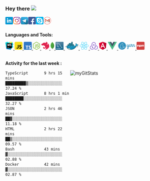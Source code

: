 
### Hey there <img src="https://media.giphy.com/media/hvRJCLFzcasrR4ia7z/giphy.gif" height="25">

<a href="https://www.linkedin.com/in/%D0%BC%D0%B0%D0%BA%D1%81%D0%B8%D0%BC-%D1%84%D0%B5%D0%B4%D0%B5%D0%BD%D0%BA%D0%BE-22a5781b9/">
  <img align="left" alt="Linkdin" width="24px" src="https://github.com/feden2906/icons/blob/main/linkedin.png" />
</a>
<a href="https://www.instagram.com/maksfedenko/">
  <img align="left" alt="Instagram" width="24px" src="https://github.com/feden2906/icons/blob/main/instagram.png" />
</a>
<a href="https://t.me/feden2906">
  <img align="left" alt="Telegram" width="24px" src="https://github.com/feden2906/icons/blob/main/telegram.png" />
</a>
<a href="https://www.facebook.com/MaksFedenko">
  <img align="left" alt="Facebook" width="24px" src="https://github.com/feden2906/icons/blob/main/facebook.png" />
</a>
<a href="#">
  <img title="feden2906" align="left" alt="Skype" width="24px" src="https://github.com/feden2906/icons/blob/main/skype.png" />
</a>
<a href="mailto:feden2906@gmail.com">
  <img align="left" alt="Mail" width="24px" src="https://github.com/feden2906/icons/blob/main/gmail.png" />
</a>

<br />
<br />

**Languages and Tools:**  

<a href="https://github.com/feden2906/icons/blob/main/skils/WebStorm.png">
  <img height="25" title="WebStorm" src="https://github.com/feden2906/icons/blob/main/skils/WebStorm.png">
</a>
<!-- <a href="https://github.com/feden2906/icons/blob/main/skils/VisualStudioCode.png">
  <img height="25" title="VSC" src="https://github.com/feden2906/icons/blob/main/skils/VisualStudioCode.png">
</a> -->
<a href="https://github.com/feden2906/icons/blob/main/skils/JavaScript.png">
  <img height="25" title="JavaScript" src="https://github.com/feden2906/icons/blob/main/skils/JavaScript.png">
</a>
<a href="https://github.com/feden2906/icons/blob/main/skils/TypeScript.png">
  <img height="25" title="TypeScript" src="https://github.com/feden2906/icons/blob/main/skils/TypeScript.png">
</a>
<a href="https://github.com/feden2906/icons/blob/main/skils/NodeJS.png">
  <img height="25" title="NodeJs" src="https://github.com/feden2906/icons/blob/main/skils/NodeJS.png">
</a>
<a href="https://github.com/feden2906/icons/blob/main/skils/NodeJS.png">
  <img height="25" title="NestJs" src="https://github.com/feden2906/icons/blob/main/skils/nestjs.png">
</a>
<a href="https://github.com/feden2906/icons/blob/main/skils/MongoDB.png">
  <img height="25" title="MongoDB" src="https://github.com/feden2906/icons/blob/main/skils/MongoDB.png">
</a>
<a href="https://github.com/feden2906/icons/blob/main/skils/MySQL.png">
  <img height="25" title="MySQL" src="https://github.com/feden2906/icons/blob/main/skils/MySQL.png">
</a>
<a href="https://github.com/feden2906/icons/blob/main/skils/docker.png">
  <img height="25" title="Docker" src="https://github.com/feden2906/icons/blob/main/skils/docker.png">
</a>
<a href="https://github.com/feden2906/icons/blob/main/skils/React.png">
  <img height="25" title="React" src="https://github.com/feden2906/icons/blob/main/skils/React.png">
</a>
<a href="https://github.com/feden2906/icons/blob/main/skils/Redux.png">
  <img height="25" title="Redux" src="https://github.com/feden2906/icons/blob/main/skils/Redux.png">
</a>
<a href="https://github.com/feden2906/icons/blob/main/skils/Angular.png">
  <img height="25" title="Angular" src="https://github.com/feden2906/icons/blob/main/skils/Angular.png">
</a>
<a href="https://github.com/feden2906/icons/blob/main/skils/Vue.png">
  <img height="25" title="Vue" src="https://github.com/feden2906/icons/blob/main/skils/Vue.png">
</a>
<a href="https://github.com/feden2906/icons/blob/main/skils/yarn.png">
  <img height="25" title="yarn" src="https://github.com/feden2906/icons/blob/main/skils/yarn.png">
</a>
<a href="https://github.com/feden2906/icons/blob/main/skils/npm.png">
  <img height="25" title="npm" src="https://github.com/feden2906/icons/blob/main/skils/npm.png">
</a>

<br />
<br />

**Activity for the last week :**

<div> 
  <img align="right" width="300px" src="https://github-readme-stats.vercel.app/api?username=feden2906&show_icons=true" alt="myGitStats" > 
</div>

<!--START_SECTION:waka-->

```text
TypeScript       9 hrs 15 mins   █████████▒░░░░░░░░░░░░░░░   37.24 %
JavaScript       8 hrs 1 min     ████████░░░░░░░░░░░░░░░░░   32.27 %
JSON             2 hrs 46 mins   ██▓░░░░░░░░░░░░░░░░░░░░░░   11.18 %
HTML             2 hrs 22 mins   ██▒░░░░░░░░░░░░░░░░░░░░░░   09.57 %
Bash             43 mins         ▓░░░░░░░░░░░░░░░░░░░░░░░░   02.88 %
Docker           42 mins         ▓░░░░░░░░░░░░░░░░░░░░░░░░   02.87 %
```

<!--END_SECTION:waka-->
